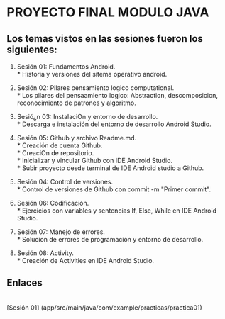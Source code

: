 # PROYECTO FINAL MODULO JAVA 

## Los temas vistos en las sesiones fueron los siguientes: 

1. Sesión 01: Fundamentos Android.
<br> * Historia y versiones del sitema operativo android.
        
3. Sesión 02: Pilares pensamiento logico computational.
<br>* Los pilares del pensaamiento logico: Abstraction, descomposicion, reconocimiento de patrones y algoritmo.

4. Sesió¿n 03: InstalaciOn y entorno de desarrollo.
<br>* Descarga e instalación del entorno de desarrollo Android Studio.

5. Sesión 05: Github y archivo Readme.md.
<br>* Creación de cuenta Github.
<br>* CreaciOn de repositorio.
<br>* Inicializar y vincular Github con IDE Android Studio.
<br>* Subir proyecto desde terminal de IDE Android studio a Github.

6. Sesión 04: Control de versiones.
<br>* Control de versiones de Github con commit -m "Primer commit". 

7. Sesión 06: Codificación.
<br>* Ejercicios con variables y sentencias If, Else, While en IDE Android Studio.

8. Sesión 07: Manejo de errores.
<br>* Solucion de errores de programación y entorno de desarrollo.
   
9. Sesión 08: Activity.
<br>* Creación de Activities en IDE Android Studio.


## Enlaces 
<br> [Sesión 01] (app/src/main/java/com/example/practicas/practica01)
